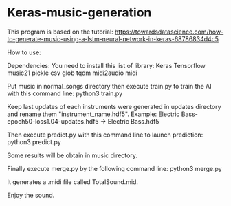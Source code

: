 # Keras-music-generation
This program is based on the tutorial: https://towardsdatascience.com/how-to-generate-music-using-a-lstm-neural-network-in-keras-68786834d4c5

How to use:

Dependencies:
You need to install this list of library:
Keras
Tensorflow
music21
pickle
csv
glob
tqdm
midi2audio
midi

Put music in normal_songs directory then execute train.py to train the AI with this command line:
python3 train.py

Keep last updates of each instruments were generated in updates directory and
rename them "instrument_name.hdf5". 
Example:
Electric Bass-epoch50-loss1.04-updates.hdf5 -> Electric Bass.hdf5

Then execute predict.py with this command line to launch prediction:
python3 predict.py

Some results will be obtain in music directory.

Finally execute merge.py by the following command line:
python3 merge.py

It generates a .midi file called TotalSound.mid.

Enjoy the sound.
